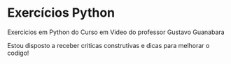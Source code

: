 # Exercícios Python
 Exercícios em Python do Curso em Video do professor Gustavo Guanabara

Estou disposto a receber criticas construtivas e dicas para melhorar o codigo!
